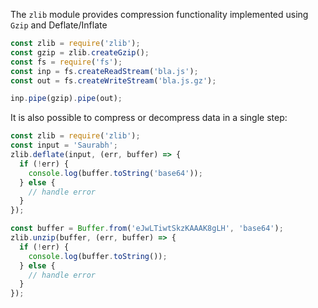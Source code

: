 The `zlib` module provides compression functionality implemented using `Gzip` and Deflate/Inflate
```js
const zlib = require('zlib');
const gzip = zlib.createGzip();
const fs = require('fs');
const inp = fs.createReadStream('bla.js');
const out = fs.createWriteStream('bla.js.gz');

inp.pipe(gzip).pipe(out);
```
It is also possible to compress or decompress data in a single step:
```js
const zlib = require('zlib');
const input = 'Saurabh';
zlib.deflate(input, (err, buffer) => {
  if (!err) {
    console.log(buffer.toString('base64'));
  } else {
    // handle error
  }
});

const buffer = Buffer.from('eJwLTiwtSkzKAAAK8gLH', 'base64');
zlib.unzip(buffer, (err, buffer) => {
  if (!err) {
    console.log(buffer.toString());
  } else {
    // handle error
  }
});
```
